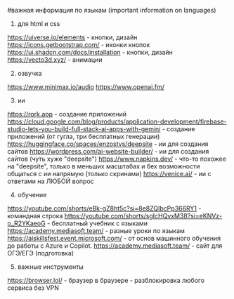 #важная информация по языкам (important information on languages)


1. для html и css

https://uiverse.io/elements - кнопки, дизайн
https://icons.getbootstrap.com/ - иконки кнопок
https://ui.shadcn.com/docs/installation - кнопки, дизайн
https://vecto3d.xyz/ - анимации 


2. озвучка 

https://www.minimax.io/audio
https://www.openai.fm/


3. ии

https://rork.app - создание приложений
https://cloud.google.com/blog/products/application-development/firebase-studio-lets-you-build-full-stack-ai-apps-with-gemini - создание приложений (от гугла, три бесплатных генерации)
https://huggingface.co/spaces/enzostvs/deepsite - ии для создания сайтов
https://wordpress.com/ai-website-builder/ - ии для создания сайтов (чуть хуже "deepsite")
https://www.napkins.dev/ - что-то похожее на "deepsite", только в меньших масштабах и бех возможности общаться с ии напрямую (только скринами)
https://venice.ai/ - ии с ответами на ЛЮБОЙ вопрос


4. обучение

https://youtube.com/shorts/eBk-gZ8ht5c?si=8e8ZQIbcPp366RY1 - командная строка
https://youtube.com/shorts/sgIcHQvxM38?si=eKNVz-o_R2YKaeoG - бесплатный учебник с языками
https://academy.mediasoft.team/ - разные уроки по языкам
https://aiskillsfest.event.microsoft.com/ - от основ машинного обучения до работы с Azure и Copilot.
https://academy.mediasoft.team/ - сайт для ОГЭ/ЕГЭ (подготовка) 


5. важные инструменты

https://browser.lol/ - браузер в браузере - разблокировка любого сервиса без VPN












